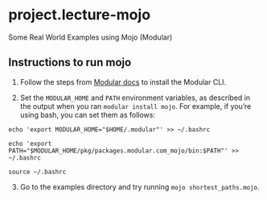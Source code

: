 # project.lecture-mojo

Some Real World Examples using Mojo (Modular)

## Instructions to run mojo

1. Follow the steps from [Modular docs](https://docs.modular.com/mojo/manual/get-started/index.html#install-mojo) to install the Modular CLI.

2. Set the `MODULAR_HOME` and `PATH` environment variables, as described in the output when you ran `modular install mojo`. For example, if you’re using bash, you can set them as follows:
```
echo 'export MODULAR_HOME="$HOME/.modular"' >> ~/.bashrc

echo 'export PATH="$MODULAR_HOME/pkg/packages.modular.com_mojo/bin:$PATH"' >> ~/.bashrc

source ~/.bashrc
```

3. Go to the examples directory and try running `mojo shortest_paths.mojo`.